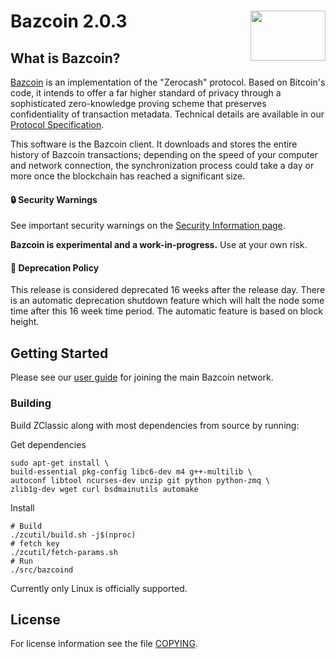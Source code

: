 Bazcoin 2.0.3
<img align="right" width="120" height="80" src="doc/imgs/logo.png">
===========

What is Bazcoin?
--------------

[Bazcoin](https://bazcoing.org/) is an implementation of the "Zerocash" protocol.
Based on Bitcoin's code, it intends to offer a far higher standard of privacy
through a sophisticated zero-knowledge proving scheme that preserves
confidentiality of transaction metadata. Technical details are available
in our [Protocol Specification](https://github.com/zcash/zips/raw/master/protocol/protocol.pdf).

This software is the Bazcoin client. It downloads and stores the entire history
of Bazcoin transactions; depending on the speed of your computer and network
connection, the synchronization process could take a day or more once the
blockchain has reached a significant size.


#### :lock: Security Warnings

See important security warnings on the
[Security Information page](https://z.cash/support/security/).

**Bazcoin is experimental and a work-in-progress.** Use at your own risk.

####  :ledger: Deprecation Policy

This release is considered deprecated 16 weeks after the release day. There
is an automatic deprecation shutdown feature which will halt the node some
time after this 16 week time period. The automatic feature is based on block
height.

## Getting Started

Please see our [user guide](https://zcash.readthedocs.io/en/latest/rtd_pages/rtd_docs/user_guide.html) for joining the main Bazcoin network.


### Building

Build ZClassic along with most dependencies from source by running:


 Get dependencies
```{r, engine='bash'}
sudo apt-get install \
build-essential pkg-config libc6-dev m4 g++-multilib \
autoconf libtool ncurses-dev unzip git python python-zmq \
zlib1g-dev wget curl bsdmainutils automake
```

 Install
```{r, engine='bash'}
# Build
./zcutil/build.sh -j$(nproc)
# fetch key
./zcutil/fetch-params.sh
# Run
./src/bazcoind
```

Currently only Linux is officially supported.

License
-------

For license information see the file [COPYING](COPYING).
